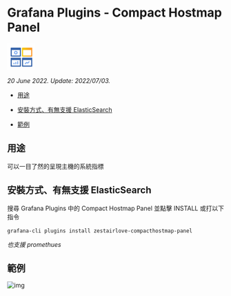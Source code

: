 # Grafana Plugins - Compact Hostmap Panel

![img](Compact_Hostmap_Panel_icon.png)

*20 June 2022. Update: 2022/07/03.*

* [用途](#use)

* [安裝方式、有無支援 ElasticSearch](#install)

* [範例](#example)

<h2 id="use">用途</h2>

可以一目了然的呈現主機的系統指標

<h2 id="install">安裝方式、有無支援 ElasticSearch</h2>

搜尋 Grafana Plugins 中的 Compact Hostmap Panel 並點擊 INSTALL 或打以下指令

    grafana-cli plugins install zestairlove-compacthostmap-panel

*也支援 promethues*

<h2 id="example">範例</h2>

![img](AJAX.png)

